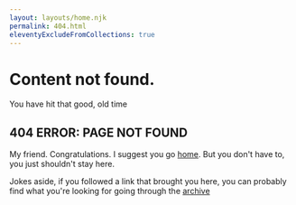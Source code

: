 ```yaml
---
layout: layouts/home.njk
permalink: 404.html
eleventyExcludeFromCollections: true
---
```

# Content not found.

You have hit that good, old time

## 404 ERROR: PAGE NOT FOUND

My friend. Congratulations. I suggest you go <a href="/">home</a>. But you don't have to, you just shouldn't stay here.

Jokes aside, if you followed a link that brought you here, you can probably find what you're looking for going through the [archive](/blog/)

<!--

Read more: https://www.11ty.dev/docs/quicktips/not-found/

This will work for both GitHub pages and Netlify:

* https://help.github.com/articles/creating-a-custom-404-page-for-your-github-pages-site/
* https://www.netlify.com/docs/redirects/#custom-404

-->
